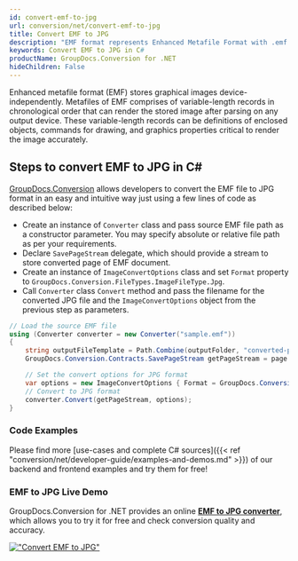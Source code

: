 ```yaml
---
id: convert-emf-to-jpg
url: conversion/net/convert-emf-to-jpg
title: Convert EMF to JPG
description: "EMF format represents Enhanced Metafile Format with .emf extension. Learn how to convert EMF to JPG file programmatically in C# language using GroupDocs.Conversion for .NET library."
keywords: Convert EMF to JPG in C#
productName: GroupDocs.Conversion for .NET
hideChildren: False
---
```


Enhanced metafile format (EMF) stores graphical images device-independently. Metafiles of EMF comprises of variable-length records in chronological order that can render the stored image after parsing on any output device. These variable-length records can be definitions of enclosed objects, commands for drawing, and graphics properties critical to render the image accurately.

## Steps to convert EMF to JPG in C#

[GroupDocs.Conversion](https://products.groupdocs.com/conversion/net) allows developers to convert the EMF file to JPG format in an easy and intuitive way just using a few lines of code as described below:

* Create an instance of `Converter` class and pass source EMF file path as a constructor parameter. You may specify absolute or relative file path as per your requirements. 
* Declare `SavePageStream` delegate, which should provide a stream to store converted page of EMF document.
* Create an instance of `ImageConvertOptions` class and set `Format` property to `GroupDocs.Conversion.FileTypes.ImageFileType.Jpg`.
* Call `Converter` class `Convert` method and pass the filename for the converted JPG file and the `ImageConvertOptions` object from the previous step as parameters.

```csharp
// Load the source EMF file
using (Converter converter = new Converter("sample.emf"))
{
    string outputFileTemplate = Path.Combine(outputFolder, "converted-page-{0}.jpg");
    GroupDocs.Conversion.Contracts.SavePageStream getPageStream = page => new FileStream(string.Format(outputFileTemplate, page), FileMode.Create);

    // Set the convert options for JPG format
    var options = new ImageConvertOptions { Format = GroupDocs.Conversion.FileTypes.ImageFileType.Jpg };   
    // Convert to JPG format
    converter.Convert(getPageStream, options);
}
```

### Code Examples

Please find more [use-cases and complete C# sources]({{< ref "conversion/net/developer-guide/examples-and-demos.md" >}}) of our backend and frontend examples and try them for free!

### EMF to JPG Live Demo

GroupDocs.Conversion for .NET provides an online [**EMF to JPG converter**](https://products.groupdocs.app/conversion/emf-to-jpg), which allows you to try it for free and check conversion quality and accuracy.

[!["Convert EMF to JPG"](conversion/net/images/convert-to-jpg/convert-emf-to-jpg.png)](https://products.groupdocs.app/conversion/emf-to-jpg)